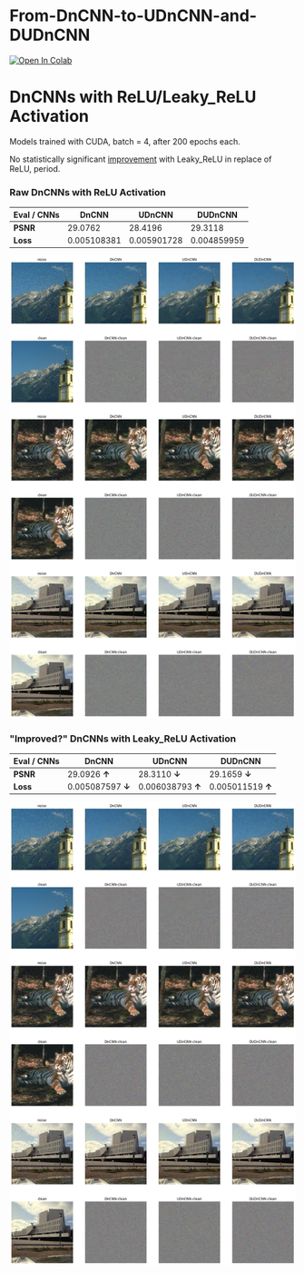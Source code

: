 # From-DnCNN-to-UDnCNN-and-DUDnCNN
[![Open In Colab](https://colab.research.google.com/assets/colab-badge.svg)](https://colab.research.google.com/github/joseph-cheung/From-DnCNN-to-UDnCNN-and-DUDnCNN/blob/main/%E4%BB%8E_DnCNN_%E5%88%B0_UDnCNN_%E5%86%8D%E5%88%B0_DUDnCNN_%E7%9A%84%E5%9B%BE%E5%83%8F%E9%99%8D%E5%99%AA.ipynb)

# DnCNNs with ReLU/Leaky_ReLU Activation

Models trained with CUDA, batch = 4, after 200 epochs each.  

No statistically significant [improvement](https://ieeexplore.ieee.org/document/9350117) with Leaky_ReLU in replace of ReLU, period.

### Raw DnCNNs with ReLU Activation

| Eval / CNNs | DnCNN       | UDnCNN      | DUDnCNN     |
| ----------- | ----------- | ----------- | ----------- |
| **PSNR**    | 29.0762     | 28.4196     | 29.3118     |
| **Loss**    | 0.005108381 | 0.005901728 | 0.004859959 |

![1](1.png)



### "Improved?" DnCNNs with Leaky_ReLU Activation

| Eval / CNNs | DnCNN             | UDnCNN            | DUDnCNN           |
| ----------- | ----------------- | ----------------- | ----------------- |
| **PSNR**    | 29.0926 **↑**     | 28.3110 **↓**     | 29.1659 **↓**     |
| **Loss**    | 0.005087597 **↓** | 0.006038793 **↑** | 0.005011519 **↑** |

![2](2.png)
